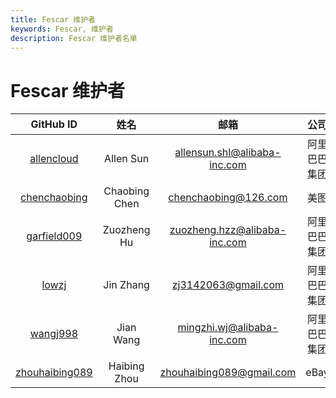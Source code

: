 ```yaml
---
title: Fescar 维护者
keywords: Fescar, 维护者
description: Fescar 维护者名单
---
```


# Fescar 维护者

| GitHub ID | 姓名 | 邮箱 | 公司 |
|:---:| :----:| :---:|:--:|
|[allencloud](https://github.com/allencloud)|Allen Sun|allensun.shl@alibaba-inc.com| 阿里巴巴集团 |
|[chenchaobing](https://github.com/chenchaobing)|Chaobing Chen|chenchaobing@126.com| 美图 |
|[garfield009](https://github.com/garfield009)|Zuozheng Hu|zuozheng.hzz@alibaba-inc.com| 阿里巴巴集团 |
|[lowzj](https://github.com/lowzj)|Jin Zhang|zj3142063@gmail.com| 阿里巴巴集团 |
|[wangj998](https://github.com/wangj998)|Jian Wang|mingzhi.wj@alibaba-inc.com| 阿里巴巴集团 |
|[zhouhaibing089](https://github.com/zhouhaibing089)|Haibing Zhou|zhouhaibing089@gmail.com| eBay |
